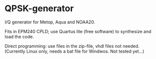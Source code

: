 # QPSK-generator
I/Q generator for Metop, Aqua and NOAA20.

Fits in EPM240 CPLD; use Quartus lite (free software) to synthesize and load the code.

Direct programming: use files in the zip-file, vhdl files not needed.
(Currently Linux only, needs a bat file for Windwos. Not tested yet...)
